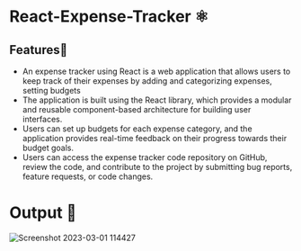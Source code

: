 # React-Expense-Tracker ⚛️


## Features🧩

- An expense tracker using React is a web application that allows users to keep track of their expenses by adding and categorizing expenses, setting budgets
- The application is built using the React library, which provides a modular and reusable component-based architecture for building user interfaces.
- Users can set up budgets for each expense category, and the application provides real-time feedback on their progress towards their budget goals.
- Users can access the expense tracker code repository on GitHub, review the code, and contribute to the project by submitting bug reports, feature requests, or code changes.


# Output 🚀
![Screenshot 2023-03-01 114427](https://user-images.githubusercontent.com/126642111/222059721-e3938b2a-aa0b-4967-be4b-6ae872d755d5.png)
